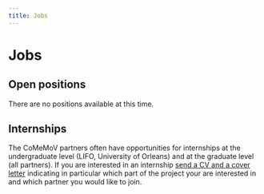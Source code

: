 ```yaml
---
title: Jobs
---
```


# Jobs

## Open positions

There are no positions available at this time.

## Internships

The CoMeMoV partners often have opportunities for internships at the undergraduate level (LIFO, University of Orleans) and at the graduate level (all partners). If you are interested in an internship [send a CV and a cover letter](mailto:Frederic.Loulergue@univ-orleans.fr?subject=[CoMeMoV]%20Internship) indicating in particular which part of the project your are interested in and which partner you would like to join. 
